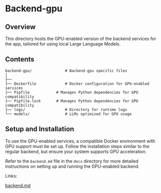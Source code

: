 # Backend-gpu

## Overview

This directory hosts the GPU-enabled version of the backend services for the app, tailored for using local Large Language Models.

## Contents

```shell
backend-gpu/               # Backend-gpu specific files
│
├──
├── Dockerfile             # Docker configuration for GPU-enabled services
├── Pipfile 		   # Manages Python dependencies for GPU compatibility
├── Pipfile.lock 	   # Manages Python dependencies for GPU compatibility
├── logs/                  # Directory for runtime logs
└── models/                # LLMs optimized for GPU usage
```

## Setup and Installation

To use the GPU-enabled services, a compatible Docker environment with GPU support must be set up. Follow the installation steps similar to the regular backend, but ensure your system supports GPU acceleration.

Refer to the `backend.md` file in the `docs` directory for more detailed instructions on setting up and running the GPU-enabled backend.

Links:

[backend.md](https://github.com/pakshuang/ai-chat-survey/blob/main/docs/backend.md)
